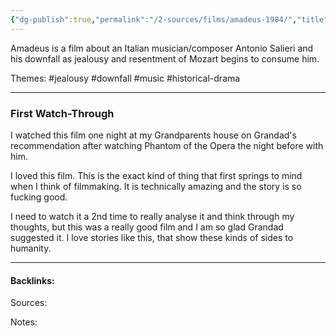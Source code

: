 ```yaml
---
{"dg-publish":true,"permalink":"/2-sources/films/amadeus-1984/","title":"Amadeus","tags":["mediaDB/tv/movie","film"],"created":"2025-10-10T19:13:58.857+11:00","updated":"2025-10-10T20:31:03.645+11:00"}
---
```


Amadeus is a film about an Italian musician/composer Antonio Salieri and his downfall as jealousy and resentment of Mozart begins to consume him. 

Themes: #jealousy #downfall #music #historical-drama 

<hr>

### First Watch-Through
I watched this film one night at my Grandparents house on Grandad's recommendation after watching Phantom of the Opera the night before with him. 

I loved this film. This is the exact kind of thing that first springs to mind when I think of filmmaking. It is technically amazing and the story is so fucking good. 

I need to watch it a 2nd time to really analyse it and think through my thoughts, but this was a really good film and I am so glad Grandad suggested it. I love stories like this, that show these kinds of sides to humanity.

<hr>




#### Backlinks:
Sources:


Notes:
